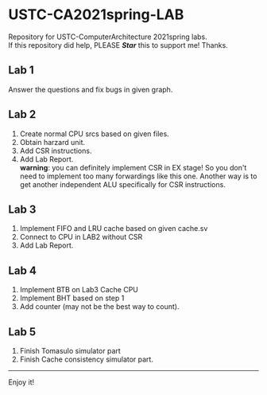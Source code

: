 # USTC-CA2021spring-LAB
Repository for USTC-ComputerArchitecture 2021spring labs.  
If this repository did help, PLEASE ***Star*** this to support me! Thanks.
## Lab 1
Answer the questions and fix bugs in given graph.
## Lab 2
1. Create normal CPU srcs based on given files.
2. Obtain harzard unit.
3. Add CSR instructions.
4. Add Lab Report.<br/>
**warning**: you can definitely implement CSR in EX stage! 
So you don't need to implement too many forwardings like this one. 
Another way is to get another independent ALU specifically for CSR instructions.
## Lab 3
1. Implement FIFO and LRU cache based on given cache.sv 
2. Connect to CPU in LAB2 without CSR
3. Add Lab Report.  
## Lab 4
1. Implement BTB on Lab3 Cache CPU
2. Implement BHT based on step 1
3. Add counter (may not be the best way to count).
## Lab 5
1. Finish Tomasulo simulator part
2. Finish Cache consistency simulator part.   

------------
Enjoy it!
